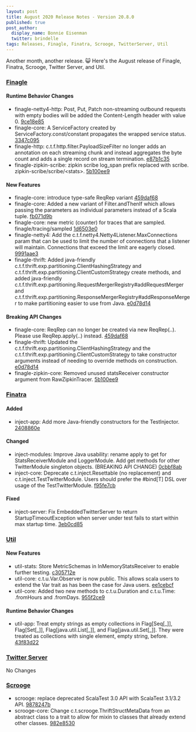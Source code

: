 ```yaml
---
layout: post
title: August 2020 Release Notes - Version 20.8.0
published: true
post_author:
  display_name: Bonnie Eisenman
  twitter: brindelle
tags: Releases, Finagle, Finatra, Scrooge, TwitterServer, Util
---
```


Another month, another release. 😺 Here's the August release of Finagle, Finatra, Scrooge, Twitter Server, and Util.

### [Finagle](https://github.com/twitter/finagle/)

#### Runtime Behavior Changes

-   finagle-netty4-http: Post, Put, Patch non-streaming outbound requests with empty bodies will
    be added the Content-Length header with value 0. [9ce18e85](https://github.com/twitter/finagle/commit/9ce18e853deafad499e2a8d413e48dea9052fbe7)
-   finagle-core: A ServiceFactory created by ServiceFactory.const/constant propagates the wrapped
    service status. [3347c095](https://github.com/twitter/finagle/commit/3347c0956ff0d64dac68592d030c7d46d70f37f6)
-   finagle-http: c.t.f.http.filter.PayloadSizeFilter no longer adds an annotation on each
    streaming chunk and instead aggregates the byte count and adds a single record on stream
    termination. [e87b1c35](https://github.com/twitter/finagle/commit/e87b1c35da8d625dc573c8641b8e6a4ad23927e2)
-   finagle-zipkin-scribe: zipkin scribe log\_span prefix replaced with scribe. zipkin-scribe/scribe/&lt;stats&gt;. [5b100ee9](https://github.com/twitter/finagle/commit/5b100ee9b00d620b53f614e496c4faed9af122fc)

#### New Features

-   finagle-core: introduce type-safe ReqRep variant [459daf68](https://github.com/twitter/finagle/commit/459daf6864825f26cf8e5a707d75797b938e6808)
-   finagle-core: Added a new variant of Filter.andThenIf which allows passing the parameters
    as individual parameters instead of a Scala tuple. [fb071d9b](https://github.com/twitter/finagle/commit/fb071d9b755843dc2841bc14f0192252a136f06a)
-   finagle-core: new metric (counter) for traces that are sampled. finagle/tracing/sampled [1d6503e0](https://github.com/twitter/finagle/commit/1d6503e07b957f87403211bcf0ac80db1b009716)
-   finagle-netty4: Add the c.t.f.netty4.Netty4Listener.MaxConnections param that can be used
    to limit the number of connections that a listener will maintain. Connections that exceed
    the limit are eagerly closed. [9991aae3](https://github.com/twitter/finagle/commit/9991aae3851e6db2367379836298afce7fe6f210)
-   finagle-thrift: Added java-friendly c.t.f.thrift.exp.partitioning.ClientHashingStrategy and
    c.t.f.thrift.exp.partitioning.ClientCustomStrategy create methods, and added java-friendly
    c.t.f.thrift.exp.partitioning.RequestMergerRegistry\#addRequestMerger and
    c.t.f.thrift.exp.partitioning.ResponseMergerRegistry\#addResponseMerger to make partitioning
    easier to use from Java. [e0d78d14](https://github.com/twitter/finagle/commit/e0d78d146208c9592e88574a6d032d5bf20b29b2)

#### Breaking API Changes

-   finagle-core: ReqRep can no longer be created via new ReqRep(..). Please use
    ReqRep.apply(..) instead.
    [459daf68](https://github.com/twitter/finagle/commit/459daf6864825f26cf8e5a707d75797b938e6808)
-   finagle-thrift: Updated the c.t.f.thrift.exp.partitioning.ClientHashingStrategy and the
    c.t.f.thrift.exp.partitioning.ClientCustomStrategy to take constructor arguments instead
    of needing to override methods on construction. [e0d78d14](https://github.com/twitter/finagle/commit/e0d78d146208c9592e88574a6d032d5bf20b29b2)
-   finagle-zipkin-core: Removed unused statsReceiver constructor argument from RawZipkinTracer. [5b100ee9](https://github.com/twitter/finagle/commit/5b100ee9b00d620b53f614e496c4faed9af122fc)


### [Finatra](https://github.com/twitter/finatra/)

#### Added

-   inject-app: Add more Java-friendly constructors for the TestInjector. [2408860e](https://github.com/twitter/finatra/commit/2408860e1c550b030329dc746283232cd73f7679)

#### Changed

-   inject-modules: Improve Java usability: rename apply to get for
    StatsReceiverModule and LoggerModule.
    Add get methods for other TwitterModule singleton objects.
    (BREAKING API CHANGE) [0cbbf8ab](https://github.com/twitter/finatra/commit/0cbbf8ab6c8e69682ee04746267e33b5848260dc)
-   inject-core: Deprecate c.t.inject.Resettable (no replacement) and c.t.inject.TestTwitterModule.
    Users should prefer the \#bind\[T\] DSL over usage of the TestTwitterModule. [f95fe7cb](https://github.com/twitter/finatra/commit/f95fe7cb9002592ebf219227df253cd5c7e65b82)

#### Fixed

-   inject-server: Fix EmbeddedTwitterServer to return StartupTimeoutException when server under
    test fails to start within max startup time. [3eb0cd85](https://github.com/twitter/finatra/commit/3eb0cd859dd3e8293dd14773af8740e3d5c48be7)


### [Util](https://github.com/twitter/util/)

#### New Features

-   util-stats: Store MetricSchemas in InMemoryStatsReceiver to enable further testing. [c305712e](https://github.com/twitter/util/commit/c305712e6fc1fc85d598256b7850393a97cd5c38)
-   util-core: c.t.u.Var.Observer is now public. This allows scala users to extend the Var trait
    as has been the case for Java users. [ee1cebcf](https://github.com/twitter/util/commit/ee1cebcf44897cdd4df87c11ebc752fd9d583e07)
-   util-core: Added two new methods to c.t.u.Duration and c.t.u.Time: .fromHours and .fromDays. [955f2ce9](https://github.com/twitter/util/commit/955f2ce9458c8a60af78b919275d934e51d7f623)

#### Runtime Behavior Changes

-   util-app: Treat empty strings as empty collections in Flag\[Seq\[\_\]\], Flag\[Set\[\_\]\],
    Flag\[java.util.List\[\_\]\], and Flag\[java.util.Set\[\_\]\]. They were treated as collections
    with single element, empty string, before. [43f83d22](https://github.com/twitter/util/commit/43f83d2250af2f47425825175bd49e563a79fa18)



### [Twitter Server](https://github.com/twitter/twitter-server/)

No Changes


### [Scrooge](https://github.com/twitter/scrooge/)

-   scrooge: replace deprecated ScalaTest 3.0 API with ScalaTest 3.1/3.2 API. [9878247b](https://github.com/twitter/scrooge/commit/9878247b1bd474fcbb03e3044b664e289565f652)
-   scrooge-core: Change c.t.scrooge.ThriftStructMetaData from an abstract class to a trait
    to allow for mixin to classes that already extend other classes. [982e8530](https://github.com/twitter/scrooge/commit/982e8530184cd04d9b16dd11addc6d0c4efcaa68)

